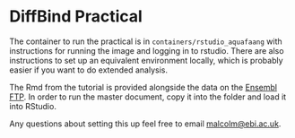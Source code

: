 # DiffBind Practical

The container to run the practical is in `containers/rstudio_aquafaang`
with instructions for running the image and logging in to rstudio. There
are also instructions to set up an equivalent environment locally, which
is probably easier if you want to do extended analysis.

The Rmd from the tutorial is provided alongside the data on the [Ensembl FTP]().
In order to run the master document, copy it into the folder and load
it into RStudio.

Any questions about setting this up feel free to email malcolm@ebi.ac.uk.


